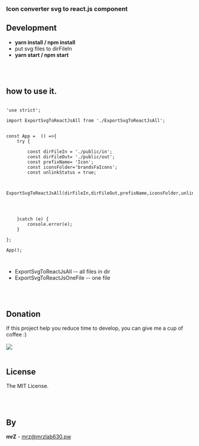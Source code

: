 ### Icon converter svg to react.js component


## Development

* **yarn install / npm install**
* put svg files to dirFileIn
* **yarn start / npm start**
<br>
<br>


## how to use it.

```

'use strict';

import ExportSvgToReactJsAll from './ExportSvgToReactJsAll';


const App =  () =>{
    try {

        const dirFileIn = './public/in';
        const dirFileOut= './public/out';
        const prefixName= 'Icon';
        const iconsFolder='brandsFaIcons';
        const unlinkStatus = true;


        ExportSvgToReactJsAll(dirFileIn,dirFileOut,prefixName,iconsFolder,unlinkStatus);




    }catch (e) {
        console.error(e);
    }

};

App();



```


* ExportSvgToReactJsAll -- all files in dir
* ExportSvgToReactJsOneFile -- one file





<br>
<br>

## Donation
If this project help you reduce time to develop, you can give me a cup of coffee :)
<br><br>
[![](https://www.paypalobjects.com/en_US/i/btn/btn_donateCC_LG.gif)](https://www.paypal.com/cgi-bin/webscr?cmd=_s-xclick&hosted_button_id=3FYLY9YVBTSEL)
<br>
<br>

## License

The MIT License.

<br>
<br>

## By

**mrZ** - mrz@mrzlab630.pw